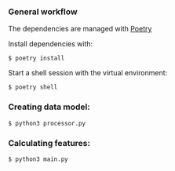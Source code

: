 ### General workflow

The dependencies are managed with [Poetry](https://python-poetry.org/)

Install dependencies with:

```console
$ poetry install
```

Start a shell session with the virtual environment:

```console
$ poetry shell
```

### Creating data model:
```console
$ python3 processor.py
```

### Calculating features:
```console
$ python3 main.py
```
